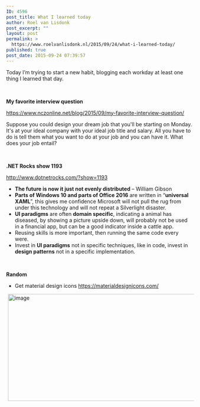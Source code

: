 ```yaml
---
ID: 4596
post_title: What I learned today
author: Roel van Lisdonk
post_excerpt: ""
layout: post
permalink: >
  https://www.roelvanlisdonk.nl/2015/09/24/what-i-learned-today/
published: true
post_date: 2015-09-24 07:39:57
---
```

<p>Today I’m trying to start a new habit, blogging each workday at least one thing I learned that day.</p>  <p>&#160;</p>  <p><strong>My favorite interview question</strong></p>  <p><a title="https://www.nczonline.net/blog/2015/09/my-favorite-interview-question/" href="https://www.nczonline.net/blog/2015/09/my-favorite-interview-question/">https://www.nczonline.net/blog/2015/09/my-favorite-interview-question/</a></p>  <p>Suppose you could design your dream job that you'll be starting on Monday. It's at your ideal company with your ideal job title and salary. All you have to do is tell them what you want to do at your job and you can have it. What does your job entail?</p>  <p>&#160;</p>  <p><strong>.NET Rocks show 1193</strong></p>  <p><a title="http://www.dotnetrocks.com/?show=1193" href="http://www.dotnetrocks.com/?show=1193">http://www.dotnetrocks.com/?show=1193</a></p>  <ul>   <li><strong>The future is now it just not evenly distributed</strong> – William Gibson</li>    <li><strong>Parts of Windows 10 and parts of Office 2016</strong> are written in “<strong>universal XAML</strong>”, this gives me confidence Microsoft will not pull the rug from under this technology and will not repeat a Silverlight disaster.</li>    <li><strong>UI paradigms</strong> are often <strong>domain specific</strong>, indicating a animal has diseased, by showing a picture upside down, will probably not be used in a financial app, but can be a good indicator inside a cattle app.</li>    <li>Reusing skills is more important, then running the same code every were.</li>    <li>Invest in <strong>UI paradigms</strong> not in specific techniques, like in code, invest in <strong>design patterns</strong> not in a specific implementation.</li> </ul>  <p>&#160;</p>  <p><strong>Random</strong></p>  <ul>   <li>Get material design icons <a title="https://materialdesignicons.com/" href="https://materialdesignicons.com/">https://materialdesignicons.com/</a></li> </ul>  <p><a href="http://www.roelvanlisdonk.nl/wp-content/uploads/2015/09/image6.png" rel="lightbox"><img title="image" style="border-top: 0px; border-right: 0px; background-image: none; border-bottom: 0px; padding-top: 0px; padding-left: 0px; border-left: 0px; margin: 0px 5px; display: inline; padding-right: 0px" border="0" alt="image" src="http://www.roelvanlisdonk.nl/wp-content/uploads/2015/09/image_thumb6.png" width="580" height="290" /></a></p>